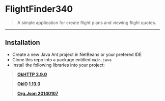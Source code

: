 # FlightFinder340
> A simple application for create flight plans and viewing flight quotes.
---
## Installation
- Create a new Java Ant project in NetBeans or your prefered IDE
- Clone this repo into a package entitled `main.java`
- Install the following libraries into your project:

> <a href="https://repo1.maven.org/maven2/com/squareup/okhttp3/okhttp/3.9.0/okhttp-3.9.0.jar" target="">**OkHTTP 3.9.0**</a>

> <a href="https://repo1.maven.org/maven2/com/squareup/okio/okio/1.13.0/okio-1.13.0.jar" target="">**OkIO 1.13.0**</a>

> <a href="https://repo1.maven.org/maven2/org/json/json/20140107/json-20140107.jar" target="">**Org.Json 20140107**</a>
